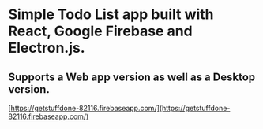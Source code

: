 # Simple Todo List app built with React, Google Firebase and Electron.js.

## Supports a Web app version as well as a Desktop version.

[https://getstuffdone-82116.firebaseapp.com/](https://getstuffdone-82116.firebaseapp.com/)
